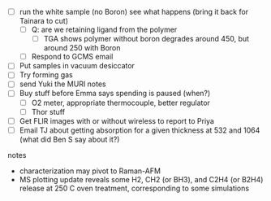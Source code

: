 - [ ] run the white sample (no Boron) see what happens (bring it back for Tainara to cut)
	- [ ] Q: are we retaining ligand from the polymer
		- [ ] TGA shows polymer without boron degrades around 450, but around 250 with Boron
	- [ ] Respond to GCMS email
- [ ] Put samples in vacuum desiccator
- [ ] Try forming gas
- [ ] send Yuki the MURI notes
- [ ] Buy stuff before Emma says spending is paused (when?)
	- [ ] O2 meter, appropriate thermocouple, better regulator
	- [ ] Thor stuff
- [ ] Get FLIR images with or without wireless to report to Priya
- [ ] Email TJ about getting absorption for a given thickness at 532 and 1064 (what did Ben S say about it?)

notes
 - characterization may pivot to Raman-AFM
 - MS plotting update reveals some H2, CH2 (or BH3), and C2H4 (or B2H4) release at 250 C oven treatment, corresponding to some simulations